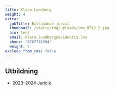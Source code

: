 ```yaml
---
title: Klara Lundberg
weight: 4
extra:
  jobTitle: Biträdande jurist
  thumbnail: /static/img/uploads/img_8719_2.jpg
  bio: test
  email: klara.lundberg@evidentia.law
  phone: "0767731994"
  weight: 3
exclude_from_cms: false
---
```

## Utbildning
- 2023–2024 Juridik
